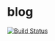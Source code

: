 # blog
[![Build Status](https://www.travis-ci.org/niuDazhuang/blog.svg?branch=master)](https://www.travis-ci.org/niuDazhuang/blog)